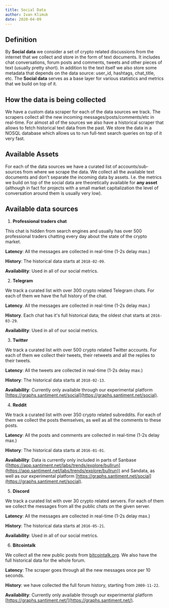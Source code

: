 ```yaml
---
title: Social Data
author: Ivan Klimuk
date: 2020-04-09
---
```


## Definition

By **Social data** we consider a set of crypto related discussions from the
internet that we collect and store in the form of text documents. It includes
chat conversations, forum posts and comments, tweets and other pieces of text
(usually pretty short). In addition to the text itself we also store some
metadata that depends on the data source: user_id, hashtags, chat_title, etc.
The **Social data** serves as a base layer for various statistics and metrics
that we build on top of it.

## How the data is being collected

We have a custom data scraper for each of the data sources we track. The
scrapers collect all the new incoming messages/posts/comments/etc in real-time.
For almost all of the sources we also have a historical scraper that allows to
fetch historical text data from the past. We store the data in a NOSQL database
which allows us to run full-text search queries on top of it very fast.

## Available Assets

For each of the data sources we have a curated list of accounts/sub-sources from
where we scrape the data. We collect all the available text documents and don't
separate the incoming data by assets. I.e. the metrics we build on top of the
social data are theoretically available for **any asset** (although in fact for
projects with a small market capitalization the level of conversation around
them is usually very low).

## Available data sources

1. **Professional traders chat**

This chat is hidden from search engines and usually has over 500 professional
traders chatting every day about the state of the crypto market.

**Latency**: All the messages are collected in real-time (1-2s delay max.)

**History**: The historical data starts at `2018-02-09`.

**Availability**: Used in all of our social metrics.

2. **Telegram**

We track a curated list with over 300 crypto related Telegram chats. For each
of them we have the full history of the chat.

**Latency**. All the messages are collected in real-time (1-2s delay max.)

**History**. Each chat has it's full historical data; the oldest chat starts
at `2016-03-29`.

**Availability**: Used in all of our social metrics.

3. **Twitter**

We track a curated list with over 500 crypto related Twitter accounts. For
each of them we collect their tweets, their retweets and all the replies to
their tweets.

**Latency**: All the tweets are collected in real-time (1-2s delay max.)

**History**: The historical data starts at `2018-02-13`.

**Availability**: Currently only available through our experimental platform
[https://graphs.santiment.net/social](https://graphs.santiment.net/social).

4. **Reddit**

We track a curated list with over 350 crypto related subreddits. For each of
them we collect the posts themselves, as well as all the comments to these
posts.

**Latency**: All the posts and comments are collected in real-time (1-2s delay
max.)

**History**: The historical data starts at `2016-01-01`.

**Availability**: Data is currently only included in parts of Sanbase
([https://app.santiment.net/labs/trends/explore/bullrun](https://app.santiment.net/labs/trends/explore/bullrun))
and Sandata, as well as our experimental platform
[https://graphs.santiment.net/social](https://graphs.santiment.net/social).

5. **Discord**

We track a curated list with over 30 crypto related servers. For each of them
we collect the messages from all the public chats on the given server.

**Latency**: All the messages are collected in real-time (1-2s delay max.)

**History**: The historical data starts at `2016-05-21`.

**Availability**: Used in all of our social metrics.

6. **Bitcointalk**

We collect all the new public posts from
[bitcointalk.org](https://bitcointalk.org). We also have the full historical
data for the whole forum.

**Latency**: The scraper goes through all the new messages once per 10
seconds.

**History**: we have collected the full forum history, starting from
`2009-11-22`.

**Availability**: Currently only available through our experimental platform
[https://graphs.santiment.net/](https://graphs.santiment.net/).

